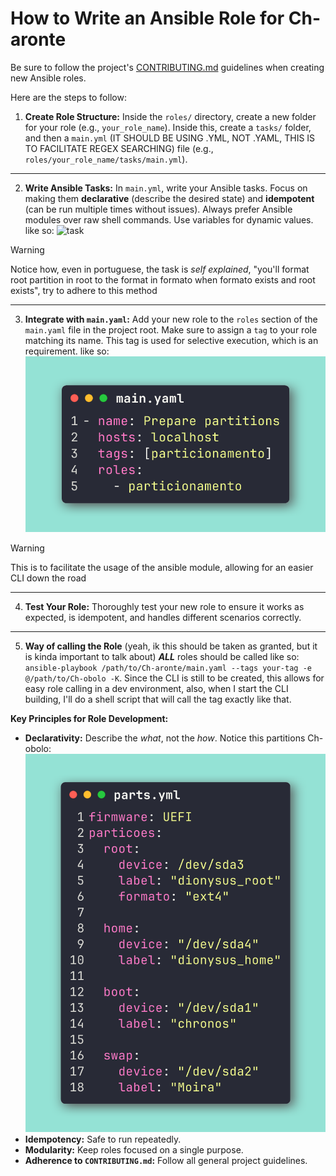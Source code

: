 # How to Write an Ansible Role for Ch-aronte

Be sure to follow the project's [CONTRIBUTING.md](../CONTRIBUTING.md) guidelines when creating new Ansible roles.

Here are the steps to follow:

1.  **Create Role Structure:** Inside the `roles/` directory, create a new folder for your role (e.g., `your_role_name`). Inside this, create a `tasks/` folder, and then a `main.yml` (IT SHOULD BE USING .YML, NOT .YAML, THIS IS TO FACILITATE REGEX SEARCHING) file (e.g., `roles/your_role_name/tasks/main.yml`).

---

2.  **Write Ansible Tasks:** In `main.yml`, write your Ansible tasks. Focus on making them **declarative** (describe the desired state) and **idempotent** (can be run multiple times without issues). Always prefer Ansible modules over raw shell commands. Use variables for dynamic values.
like so:
![task](../imagens/2025-07-25T01-15-34Z_code.png)

> [!WARNING]
>
> Notice how, even in portuguese, the task is _self explained_, "you'll format root partition in root to the format in formato when formato exists and root exists", try to adhere to this method

---

3.  **Integrate with `main.yaml`:** Add your new role to the `roles` section of the `main.yaml` file in the project root. Make sure to assign a `tag` to your role matching its name. This tag is used for selective execution, which is an requirement.
like so:
![main](../imagens/2025-10-26T11-19-29Z_code.png)

> [!WARNING]
>
> This is to facilitate the usage of the ansible module, allowing for an easier CLI down the road

---

4.  **Test Your Role:** Thoroughly test your new role to ensure it works as expected, is idempotent, and handles different scenarios correctly.

---

5. **Way of calling the Role** (yeah, ik this should be taken as granted, but it is kinda important to talk about) ***ALL*** roles should be called like so: `ansible-playbook /path/to/Ch-aronte/main.yaml --tags your-tag -e @/path/to/Ch-obolo -K`. Since the CLI is still to be created, this allows for easy role calling in a dev environment, also, when I start the CLI building, I'll do a shell script that will call the tag exactly like that.

**Key Principles for Role Development:**

*   **Declarativity:** Describe the *what*, not the *how*.
Notice this partitions Ch-obolo:
![Services Ch-obolo](../imagens/2025-10-26T11-21-50Z_code.png)
*   **Idempotency:** Safe to run repeatedly.
*   **Modularity:** Keep roles focused on a single purpose.
*   **Adherence to `CONTRIBUTING.md`:** Follow all general project guidelines.
